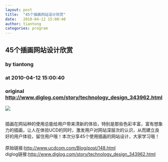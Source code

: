 ```yaml
---
layout: post
title:  "45个插画网站设计欣赏"
date:   2010-04-12 15:00:40
author: tiantong
categories: program
---
```


## 45个插画网站设计欣赏
### by tiantong
### at 2010-04-12 15:00:40
### original <http://www.diglog.com/story/technology_design_343962.html>

<p><a href="http://www.diglog.com/story/technology_design_343962.html"><img border="0" src="http://img.diglog.com/img/2010/4/middle_8e9a935b3c63447c86c1d8b8abcf933b.jpg"></a></p><br>插画在网站种的使用总能给用户带来清新的体验，特别是那些色彩丰富，富有想象力的插画，让人在体验UCD的同时，激发用户对网站深层次的认识，从而建立良好的用户体验，留住用户哦！本次分享45个使用插画的网站设计，大家学习哦！<br><br>原始链接:<a href="http://www.ucdcom.com/Blog/post/148.html">http://www.ucdcom.com/Blog/post/148.html</a><br>diglog链接:<a href="http://www.diglog.com/story/technology_design_343962.html">http://www.diglog.com/story/technology_design_343962.html</a>